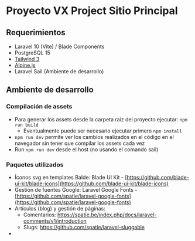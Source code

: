 # Proyecto VX Project Sitio Principal

## Requerimientos

- Laravel 10 (Vite) / Blade Components
- PostgreSQL 15
- [Tailwind 3](https://tailwindcss.com/docs/installation)
- [Alpine.js](https://alpinejs.dev/)
- Laravel Sail (Ambiente de desarrollo)

## Ambiente de desarrollo

### Compilación de assets

- Para generar los assets desde la carpeta raíz del proyecto ejecutar: `npm run build`
    - Eventualmente puede ser necesario ejecutar primero `npm install`
- `npm run dev` permite ver los cambios realizados en el código en el navegador sin tener que compilar los assets cada vez
- Run `npm run dev` desde el host (no usando el comando sail)

### Paquetes utilizados

- Íconos svg en templates Balde: Blade UI Kit - [https://github.com/blade-ui-kit/blade-icons](https://github.com/blade-ui-kit/blade-icons)
- Gestión de fuentes Google: Laravel Google Fonts - [https://github.com/spatie/laravel-google-fonts](https://github.com/spatie/laravel-google-fonts)
- Artículos (blog) y gestión de páginas:
  - Comentarios: https://spatie.be/index.php/docs/laravel-comments/v1/introduction
  - Slugs: https://github.com/spatie/laravel-sluggable
- 